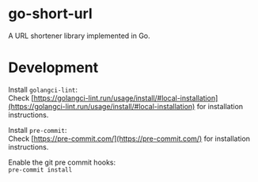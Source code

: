 # go-short-url
A URL shortener library implemented in Go.

# Development

Install `golangci-lint`:  
Check [https://golangci-lint.run/usage/install/#local-installation](https://golangci-lint.run/usage/install/#local-installation) for installation instructions.

Install `pre-commit`:  
Check [https://pre-commit.com/](https://pre-commit.com/) for installation instructions.

Enable the git pre commit hooks:  
`pre-commit install `
